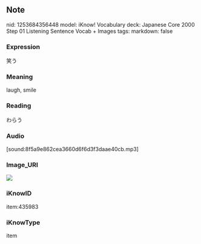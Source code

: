 ## Note
nid: 1253684356448
model: iKnow! Vocabulary
deck: Japanese Core 2000 Step 01 Listening Sentence Vocab + Images
tags: 
markdown: false

### Expression
笑う

### Meaning
laugh, smile

### Reading
わらう

### Audio
[sound:8f5a9e862cea3660d6f6d3f3daae40cb.mp3]

### Image_URI
<!DOCTYPE html>
<title></title>
<img src="6bafdbeefe2d14b392fd57cf1a22f5e4.jpg">



### iKnowID
item:435983

### iKnowType
item
